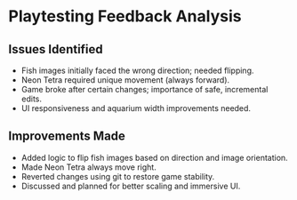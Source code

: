 # Playtesting Feedback Analysis

## Issues Identified
- Fish images initially faced the wrong direction; needed flipping.
- Neon Tetra required unique movement (always forward).
- Game broke after certain changes; importance of safe, incremental edits.
- UI responsiveness and aquarium width improvements needed.

## Improvements Made
- Added logic to flip fish images based on direction and image orientation.
- Made Neon Tetra always move right.
- Reverted changes using git to restore game stability.
- Discussed and planned for better scaling and immersive UI. 